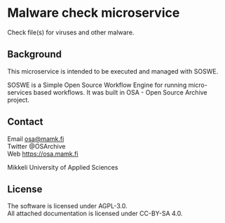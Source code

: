 Malware check microservice
===
Check file(s) for viruses and other malware.

Background
--
This microservice is intended to be executed and managed with SOSWE.

SOSWE is a Simple Open Source Workflow Engine for running micro-services based workflows. It was built in OSA - Open Source Archive project.

Contact
--
Email osa@mamk.fi  
Twitter @OSArchive  
Web https://osa.mamk.fi  

Mikkeli University of Applied Sciences

License
--
The software is licensed under AGPL-3.0.  
All attached documentation is licensed under CC-BY-SA 4.0.
